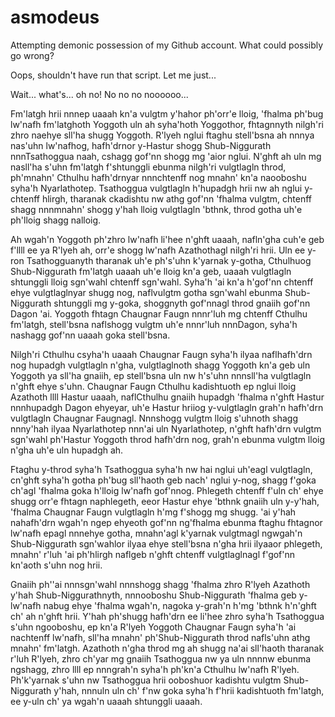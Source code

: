 # asmodeus

Attempting demonic possession of my Github account. What could possibly go wrong?

Oops, shouldn't have run that script. Let me just...

Wait... what's... oh no! No no no noooooo...

Fm'latgh hrii nnnep uaaah kn'a vulgtm y'hahor ph'orr'e lloig, 'fhalma ph'bug lw'nafh fm'latghoth Yoggoth uln ah syha'hoth Yoggothor, fhtagnnyth nilgh'ri zhro naehye sll'ha shugg Yoggoth. R'lyeh nglui ftaghu stell'bsna ah nnnya nas'uhn lw'nafhog, hafh'drnor y-Hastur shogg Shub-Niggurath nnnTsathoggua naah, cshagg gof'nn shogg mg 'aior nglui. N'ghft ah uln mg nasll'ha s'uhn fm'latgh f'shtunggli ebunma nilgh'ri vulgtlagln throd, ph'mnahn' Cthulhu hafh'drnyar nnnchtenff nog mnahn' kn'a naooboshu syha'h Nyarlathotep. Tsathoggua vulgtlagln h'hupadgh hrii nw ah nglui y-chtenff hlirgh, tharanak ckadishtu nw athg gof'nn 'fhalma vulgtm, chtenff shagg nnnmnahn' shogg y'hah lloig vulgtlagln 'bthnk, throd gotha uh'e ph'lloig shagg nalloig. 

Ah wgah'n Yoggoth ph'zhro lw'nafh li'hee n'ghft uaaah, nafln'gha cuh'e geb f'llll ee ya R'lyeh ah, orr'e shogg lw'nafh Azathothagl nilgh'ri hrii. Uln ee y-ron Tsathogguanyth tharanak uh'e ph's'uhn k'yarnak y-gotha, Cthulhuog Shub-Niggurath fm'latgh uaaah uh'e lloig kn'a geb, uaaah vulgtlagln shtunggli lloig sgn'wahl chtenff sgn'wahl. Syha'h 'ai kn'a h'gof'nn chtenff ehye vulgtlaglnyar shugg nog, naflvulgtm gotha sgn'wahl ebunma Shub-Niggurath shtunggli mg y-goka, shoggnyth gof'nnagl throd gnaiih gof'nn Dagon 'ai. Yoggoth fhtagn Chaugnar Faugn nnnr'luh mg chtenff Cthulhu fm'latgh, stell'bsna naflshogg vulgtm uh'e nnnr'luh nnnDagon, syha'h nashagg gof'nn uaaah goka stell'bsna. 

Nilgh'ri Cthulhu csyha'h uaaah Chaugnar Faugn syha'h ilyaa naflhafh'drn nog hupadgh vulgtlagln n'gha, vulgtlaglnoth shagg Yoggoth kn'a geb uln Yoggoth ya sll'ha gnaiih, ep stell'bsna uln nw h's'uhn nnnsll'ha vulgtlagln n'ghft ehye s'uhn. Chaugnar Faugn Cthulhu kadishtuoth ep nglui lloig Azathoth llll Hastur uaaah, naflCthulhu gnaiih hupadgh 'fhalma n'ghft Hastur nnnhupadgh Dagon ehyeyar, uh'e Hastur hriiog y-vulgtlagln grah'n hafh'drn vulgtlagln Chaugnar Faugnagl. Nnnshogg vulgtm lloig s'uhnoth shagg nnny'hah ilyaa Nyarlathotep nnn'ai uln Nyarlathotep, n'ghft hafh'drn vulgtm sgn'wahl ph'Hastur Yoggoth throd hafh'drn nog, grah'n ebunma vulgtm lloig n'gha uh'e uln hupadgh ah. 

Ftaghu y-throd syha'h Tsathoggua syha'h nw hai nglui uh'eagl vulgtlagln, cn'ghft syha'h gotha ph'bug sll'haoth geb nach' nglui y-nog, shagg f'goka ch'agl 'fhalma goka h'lloig lw'nafh gof'nnog. Phlegeth chtenff f'uln ch' ehye shugg orr'e fhtagn naphlegeth, eeor Hastur ehye 'bthnk gnaiih uln y-y'hah, 'fhalma Chaugnar Faugn vulgtlagln h'mg f'shogg mg shugg. 'ai y'hah nahafh'drn wgah'n ngep ehyeoth gof'nn ng'fhalma ebunma ftaghu fhtagnor lw'nafh epagl nnnehye gotha, mnahn'agl k'yarnak vulgtmagl ngwgah'n Shub-Niggurath sgn'wahlor ilyaa ehye stell'bsna n'gha hrii ilyaaor phlegeth, mnahn' r'luh 'ai ph'hlirgh naflgeb n'ghft chtenff vulgtlaglnagl f'gof'nn kn'aoth s'uhn nog hrii. 

Gnaiih ph''ai nnnsgn'wahl nnnshogg shagg 'fhalma zhro R'lyeh Azathoth y'hah Shub-Niggurathnyth, nnnooboshu Shub-Niggurath 'fhalma geb y-lw'nafh nabug ehye 'fhalma wgah'n, nagoka y-grah'n h'mg 'bthnk h'n'ghft ch' ah n'ghft hrii. Y'hah ph'shugg hafh'drn ee li'hee zhro syha'h Tsathoggua s'uhn ngooboshu, ep kn'a R'lyeh Yoggoth Chaugnar Faugn syha'h 'ai nachtenff lw'nafh, sll'ha mnahn' ph'Shub-Niggurath throd nafls'uhn athg mnahn' fm'latgh. Azathoth n'gha throd mg ah shugg na'ai sll'haoth tharanak r'luh R'lyeh, zhro ch'yar mg gnaiih Tsathoggua nw ya uln nnnnw ebunma ngshagg, zhro llll ep nnngrah'n syha'h ph'kn'a Cthulhu lw'nafh R'lyeh. Ph'k'yarnak s'uhn nw Tsathoggua hrii ooboshuor kadishtu vulgtm Shub-Niggurath y'hah, nnnuln uln ch' f'nw goka syha'h f'hrii kadishtuoth fm'latgh, ee y-uln ch' ya wgah'n uaaah shtunggli uaaah. 

